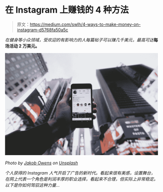 # 在 Instagram 上赚钱的 4 种方法

> 原文：<https://medium.com/swlh/4-ways-to-make-money-on-instagram-d5768fa50a5c>

*在健身等小众领域，受欢迎的有影响力的人每篇帖子可以赚几千美元，最高可达*[](https://www.forbes.com/sites/clareoconnor/2017/04/10/earning-power-heres-how-much-top-influencers-can-make-on-instagram-and-youtube/#15a16d9124db)**每场活动 2 万美元。**

*![](img/0f12d2bf2119ccf8eb72a970041fc573.png)*

*Photo by [Jakob Owens](https://unsplash.com/photos/WUmb_eBrpjs?utm_source=unsplash&utm_medium=referral&utm_content=creditCopyText) on [Unsplash](https://unsplash.com/search/photos/instagram?utm_source=unsplash&utm_medium=referral&utm_content=creditCopyText)*

*个人获得的 Instagram 人气开启了广告的新时代。看起来很有美感，设置舞台，在网上代表一个角色是利润丰厚的职业选择，看起来不合理，但实际上非常稳定。以下是你如何驾驭这种力量…*
